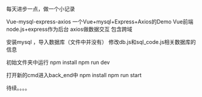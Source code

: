 每天进步一点，做一个小记录

Vue-mysql-express-axios
一个Vue+mysql+Express+Axios的Demo
Vue前端  node.js+express作为后台  axios做数据交互  包含跨域

安装mysql ，导入数据库（文件中并没有）
修改db.js和sql_code.js相关数据库的信息

初始文件夹中运行
npm install 
npm run dev


打开新的cmd进入back_end中
npm install 
npm run start


待续。。。。
